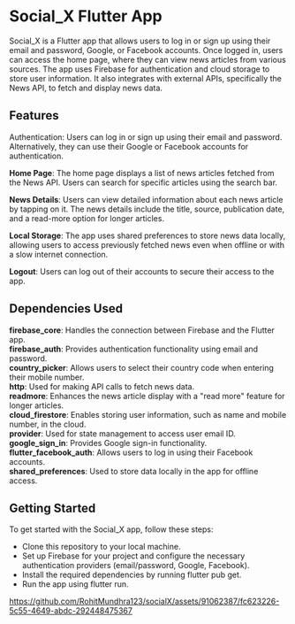 # Social_X Flutter App
Social_X is a Flutter app that allows users to log in or sign up using their email and password, Google, or Facebook accounts. Once logged in, users can access the home page, where they can view news articles from various sources. The app uses Firebase for authentication and cloud storage to store user information. It also integrates with external APIs, specifically the News API, to fetch and display news data.

## Features
Authentication: Users can log in or sign up using their email and password. Alternatively, they can use their Google or Facebook accounts for authentication.

<b>Home Page</b>: The home page displays a list of news articles fetched from the News API. Users can search for specific articles using the search bar.

<b>News Details</b>: Users can view detailed information about each news article by tapping on it. The news details include the title, source, publication date, and a read-more option for longer articles.

<b>Local Storage</b>: The app uses shared preferences to store news data locally, allowing users to access previously fetched news even when offline or with a slow internet connection.

<b>Logout</b>: Users can log out of their accounts to secure their access to the app.

## Dependencies Used
<b>firebase_core</b>: Handles the connection between Firebase and the Flutter app.<br>
<b>firebase_auth</b>: Provides authentication functionality using email and password.<br>
<b>country_picker</b>: Allows users to select their country code when entering their mobile number.<br>
<b>http</b>: Used for making API calls to fetch news data.<br>
<b>readmore</b>: Enhances the news article display with a "read more" feature for longer articles.<br>
<b>cloud_firestore</b>: Enables storing user information, such as name and mobile number, in the cloud.<br>
<b>provider</b>: Used for state management to access user email ID.<br>
<b>google_sign_in</b>: Provides Google sign-in functionality.<br>
<b>flutter_facebook_auth</b>: Allows users to log in using their Facebook accounts.<br>
<b>shared_preferences</b>: Used to store data locally in the app for offline access.<br>




## Getting Started
To get started with the Social_X app, follow these steps:
<ul>
<li>Clone this repository to your local machine.</li>
<li>Set up Firebase for your project and configure the necessary authentication providers (email/password, Google, Facebook).</li>
<li>Install the required dependencies by running flutter pub get.</li>
<li>Run the app using flutter run.</li>
</ul>


https://github.com/RohitMundhra123/socialX/assets/91062387/fc623226-5c55-4649-abdc-292448475367










